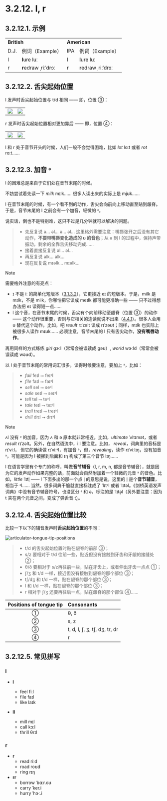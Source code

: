 # 3.2.12. <span class="pho">l</span>, <span class="pho">r</span>

## 3.2.12.1. 示例

<table>
<tbody>
<tr>
<td colspan="2"><strong>British</strong></td>
<td colspan="2"><strong>American</strong></td>
</tr>
<tr>
<td>D.J.</td>
<td>例词（Example）</td>
<td>IPA</td>
<td>例词（Example）</td>
</tr>
<tr>
<td><span class="pho">l</span><span class="speak-word-inline" data-audio-uk-male="/audios/uk_phonetics_sound_look_2023feb.mp3"></span></td>
<td><b>l</b>ure <span class="pho alt">luː</span><span class="speak-word-inline" data-audio-uk-female="/audios/lure-uk-female.mp3" data-audio-uk-male="/audios/lure-uk-male.mp3"></span></td>
<td><span class="pho">l</span><span class="speak-word-inline" data-audio-us-male="/audios/us_phonetics_sound_look_2023feb.mp3"></span></td>
<td><b>l</b>ure <span class="pho alt">luː</span><span class="speak-word-inline" data-audio-us-female="/audios/lure-us-female.mp3" data-audio-us-male="/audios/lure-us-male.mp3"></span></td>
</tr>
<tr>
<td><span class="pho">r</span><span class="speak-word-inline" data-audio-uk-male="/audios/uk_phonetics_sound_run_2023feb.mp3"></span></td>
<td><b>r</b>edraw <span class="pho alt">ˌriːˈdrɔː</span><span class="speak-word-inline" data-audio-uk-female="/audios/redraw-uk-female.mp3" data-audio-uk-male="/audios/redraw-uk-male.mp3"></span></td>
<td><span class="pho">r</span><span class="speak-word-inline" data-audio-us-male="/audios/us_phonetics_sound_run_2023feb.mp3"></span></td>
<td><b>r</b>edraw <span class="pho alt">ˌriːˈdrɔː</span><span class="speak-word-inline" data-audio-us-female="/audios/redraw-us-female.mp3" data-audio-us-male="/audios/redraw-us-male.mp3"></span></td>
</tr>
</tbody>
</table>

## 3.2.12.2. 舌尖起始位置

<span class="pho">l</span> 发声时舌尖起始位置与 <span class="pho">t/d</span> 相同 —— 即，位置 ③：

<table>
<tbody>
<tr>
<td><img src="/images/articulator-tongue-tip-positions.svg"></img></td>
<td><img src="/images/articulator-tongue-tip-td.svg"></img></td>
</tr>
</tbody>
</table>

<span class="pho">r</span> 发声时舌尖起始位置相对更加靠后 —— 即，位置 ④：

<table>
<tbody>
<tr>
<td><img src="/images/articulator-tongue-tip-positions.svg"></img></td>
<td><img src="/images/articulator-tongue-tip-r.svg"></img></td>
</tr>
</tbody>
</table>

<span class="pho">l</span> 和 <span class="pho">r</span> 处于音节开头的时候，人们一般不会觉得困难，比如 *lot* <span class="pho alt">lɑːt</span><span class="speak-word-inline" data-audio-us-male="/audios/lot-us-male.mp3" data-audio-us-female="/audios/lot-us-female.mp3"></span> 或者 *rot* <span class="pho alt">rɑːt</span><span class="speak-word-inline" data-audio-us-male="/audios/rot-us-male.mp3" data-audio-us-female="/audios/rot-us-female.mp3"></span>……

## 3.2.12.3. 加音 <span class="pho">ᵊ</span>

<span class="pho">l</span> 的困难总是来自于它们处在音节末尾的时候。

不妨尝试着先读一下 *milk* <span class="pho alt">mɪlk</span><span class="speak-word-inline" data-audio-us-male="/audios/milk-us-male.mp3" data-audio-us-female="/audios/milk-us-female.mp3"></span>…… 很多人读出来的实际上是 <span class="pho alt">mjʊk</span>……

<span class="pho">l</span> 在音节末尾的时候，有一个看不到的动作，舌尖会向前向上移动直至贴到龈脊。于是，音节末尾的 <span class="pho">l</span> 之前会有一个加音，轻微的 <span class="pho">ᵊ</span>。

说实话，倒也不是特别难，这只不过是几分钟就可以解决的问题。

> * 先反复说 <span class="pho">ə... əl... ə... əl...</span> 这里格外需要注意：嘴唇张开之后没有其它动作，**不要带嘴唇变化造成的 <span class="pho">ʊ</span> 的音色**；从 <span class="pho">ə</span> 到 <span class="pho">l</span> 的过程中，保持声带振动，剩余的全靠舌尖移动完成……
> * 接着直接反复说 <span class="pho">əl... əl...</span>
> * 再反复说 <span class="pho">əlk... əlk...</span>
> * 现在反复说 <span class="pho">mɪəlk... mɪəlk...</span> 

> [!Note]
> 需要格外注意的有亮点：
> * <span class="pho">ɪ</span> 不是 <span class="pho">iː</span> 的简单化短版本（[3.1.3.2](3.1.3-i#_3-1-3-2-短元音-ɪ)），它更接近 <span class="pho">eɪ</span> 的短版本。于是，milk 是 <span class="pho alt">mɪlk</span>，不是 <span class="pho alt">milk</span>，你哪怕把它读成 <span class="pho alt">meɪlk</span> 都可能更准确一些 —— 只不过得想办法把 <span class="pho">eɪ</span> 读得短一点<span class="speak-word-inline" data-audio-us-male="/audios/milk-us-male.mp3" data-audio-us-female="/audios/milk-us-female.mp3"></span>……
> * <span class="pho">l</span> 这个音，在音节末尾的时候，舌尖有个向前移动至龈脊（位置 ③）的动作 —— 这个动作很重要，否则与它相关的连读就说不出来（[4.4.1](4.4-linking#_4-4-1-辅音-元音-consonant-vowel)）。很多人会用 <span class="pho">ʊ</span> 替代这个动作，比如，吧 *result* <span class="pho alt">rɪˈzəlt</span> 读成 <span class="pho alt">rɪˈzəʊt</span>；同样，<span class="pho alt">mɪlk</span> 也实际上被很多人读作 <span class="pho alt">mɪʊk</span>…… 必须注意，音节末尾的 <span class="pho">l</span> 只有舌尖动作，**没有嘴唇动作**。

再用同样的方式练练 *girl* <span class="pho alt">ɡɝːl</span><span class="speak-word-inline" data-audio-us-male="/audios/girl-us-male.mp3" data-audio-us-female="/audios/girl-us-female.mp3"></span>（常常会被误读成 <span class="pho alt">gəʊ</span>）, *world* <span class="pho alt">wɝːld</span><span class="speak-word-inline" data-audio-us-male="/audios/world-us-male.mp3" data-audio-us-female="/audios/world-us-female.mp3"></span>（常常会被误读成 <span class="pho alt">wəʊd</span>）。

以 <span class="pho">l</span> 处于音节末尾的常用词汇很多，读得时候要注意，要加上 <span class="pho">ᵊ</span>，比如：

> * *fail* <span class="pho alt">feɪl</span> ⭢ <span class="pho alt">feɪᵊl</span><span class="speak-word-inline" data-audio-us-male="/audios/fail-us-male.mp3" data-audio-us-female="/audios/fail-us-female.mp3"></span>
> * *file* <span class="pho alt">faɪl</span> ⭢ <span class="pho alt">faɪᵊl</span><span class="speak-word-inline" data-audio-us-male="/audios/file-us-male.mp3" data-audio-us-female="/audios/file-us-female.mp3"></span>
> * *sell* <span class="pho alt">sel</span> ⭢ <span class="pho alt">seᵊl</span><span class="speak-word-inline" data-audio-us-male="/audios/sell-us-male.mp3" data-audio-us-female="/audios/sell-us-female.mp3"></span>
> * *sale* <span class="pho alt">seɪl</span> ⭢ <span class="pho alt">seɪᵊl</span><span class="speak-word-inline" data-audio-us-male="/audios/sale-us-male.mp3" data-audio-us-female="/audios/sale-us-female.mp3"></span>
> * *tell* <span class="pho alt">tel</span> ⭢ <span class="pho alt">teᵊl</span><span class="speak-word-inline" data-audio-us-male="/audios/tell-us-male.mp3" data-audio-us-female="/audios/tell-us-female.mp3"></span>
> * *tale* <span class="pho alt">teɪl</span> ⭢ <span class="pho alt">teɪᵊl</span><span class="speak-word-inline" data-audio-us-male="/audios/tale-us-male.mp3" data-audio-us-female="/audios/tale-us-female.mp3"></span>
> * *trail* <span class="pho alt">treɪl</span> ⭢ <span class="pho alt">treɪᵊl</span><span class="speak-word-inline" data-audio-us-male="/audios/trail-us-male.mp3" data-audio-us-female="/audios/trail-us-female.mp3"></span>
> * *drill* <span class="pho alt">drɪl</span> ⭢ <span class="pho alt">drɪᵊl</span><span class="speak-word-inline" data-audio-us-male="/audios/drill-us-male.mp3" data-audio-us-female="/audios/drill-us-female.mp3"></span>

> [!Note]
> 
> <span class="pho alt">ʌl</span> 没有 <span class="pho">ᵊ</span> 的加音，因为 <span class="pho">ʌ</span> 和 <span class="pho">ə</span> 原本就非常相近。比如，*ultimate* <span class="pho alt">ˈʌltɪmət</span><span class="speak-word-inline" data-audio-us-male="/audios/ultimate-us-male.mp3" data-audio-us-female="/audios/ultimate-us-female.mp3"></span>，或者 *result* <span class="pho alt">rɪˈzəlt</span><span class="speak-word-inline" data-audio-us-male="/audios/result-us-male.mp3" data-audio-us-female="/audios/result-us-female.mp3"></span>。另外，在自然语流中，<span class="pho alt">iːl</span> 要注意。比如， *reveal*，词典里的音标是 <span class="pho alt">rɪˈviːl</span>， 但它的确读做 <span class="pho alt">rɪˈviːᵊl</span><span class="speak-word-inline" data-audio-us-male="/audios/reveal-us-male.mp3" data-audio-us-female="/audios/reveal-us-female.mp3"></span>，有加音 <span class="pho">ᵊ</span>，但，*revealing*，读作 <span class="pho alt">rɪˈviːlɪŋ</span><span class="speak-word-inline" data-audio-us-male="/audios/revealing-us-male.mp3" data-audio-us-female="/audios/revealing-us-female.mp3"></span>，没有加音 <span class="pho">ᵊ</span>，可能是因为 <span class="pho">l</span> 被挪到后面和 <span class="pho">ɪŋ</span> 构成了第三个音节 <span class="pho alt">lɪŋ</span>……

<span class="pho">l</span> 在语言学里有个专门的称呼，叫做**音节辅音**（<span class="pho">l</span>, <span class="pho">r</span>, <span class="pho">m</span>, <span class="pho">n</span>, 都是音节辅音），就是因为它的发声动作如果完整的话，前面就会自然附加着一个轻微的元音 <span class="pho">ᵊ</span> 的音色。比如，*little* <span class="pho alt">ˈlɪtl̩</span><span class="speak-word-inline" data-audio-us-male="/audios/little-us-male.mp3" data-audio-us-female="/audios/little-us-female.mp3"></span> —— <span class="pho">l</span> 下面多出的那一个点 <span class="pho">l̩</span> 的意思是说，这里的 <span class="pho">l̩</span> 是个**音节辅音**，相当于 <span class="pho alt">ᵊl</span>…… 当然，很多词典干脆就直接标注成了 <span class="pho alt">ˈlɪtᵊl</span> 或者 <span class="pho alt">ˈlɪtəl</span>。《剑桥英语发声词典》中没有音节辅音符号，也没区分 <span class="pho">ᵊ</span> 和 <span class="pho">ə</span>，标注的是 <span class="pho alt">ˈlɪt̬əl</span>（另外要注意：因为 <span class="pho">t</span> 夹在两个元音之间，变成了弹舌音 <span class="pho">t̬</span>）。

## 3.2.12.4. 舌尖起始位置比较

比较一下以下的辅音发声时**舌尖起始位置**的不同：

![articulator-tongue-tip-positions](/images/articulator-tongue-tip-positions.svg)

> * <span class="pho">t/d</span> 的舌尖起始位置时贴在龈脊的前部 ③；
> * <span class="pho">s/z</span> 要相对于 <span class="pho">t/d</span> 往前一些，贴近但没有接触到牙齿和牙龈的接缝处 ②；
> * <span class="pho">θ/ð</span> 要相对于 <span class="pho">s/z</span>再往前一些，贴在牙齿上，或者伸出牙齿一点点 ①；
> * <span class="pho">ʃ/ʒ</span> 和 <span class="pho">t/d</span> 一样，接近但没有接触到龈脊的那个部位 ③；
> * <span class="pho">tʃ/dʒ</span> 和 <span class="pho">t/d</span> 一样，贴在龈脊的那个部位 ③；
> * <span class="pho">l</span> 和 <span class="pho">t/d</span> 一样，贴在龈脊的那个部位 ③；
> * <span class="pho">r</span> 相对于 <span class="pho">ʃ/ʒ</span> 还要再往后一点，贴在龈脊的那个部位 ④……

| Positions of tongue tip | Consonants                                                                                                                                                                                                                                                     |
| :---------------------: | :------------------------------------------------------------------------------------------------------------------------------------------------------------------------------------------------------------------------------------------------------------- |
|            ①            | <span class="pho">θ</span>, <span class="pho">ð</span>                                                                                                                                                                                                         |
|            ②            | <span class="pho">s</span>, <span class="pho">z</span>                                                                                                                                                                                                         |
|            ③            | <span class="pho">t</span>, <span class="pho">d</span>, <span class="pho">l</span>, <span class="pho">ʃ</span>, <span class="pho">ʒ</span>, <span class="pho">tʃ</span>, <span class="pho">dʒ</span>, <span class="pho">tr</span>, <span class="pho">dr</span> |
|            ④            | <span class="pho">r</span>                                                                                                                                                                                                                                     |

## 3.2.12.5. 常见拼写

### <span class="pho">l</span>

* **l**
  * feel <span class="pho alt">fiːl</span> <span class="speak-word-inline" data-audio-us-male="/audios/feel-us-male.mp3" data-audio-us-female="/audios/feel-us-female.mp3"></span>
  * file <span class="pho alt">faɪl</span> <span class="speak-word-inline" data-audio-us-male="/audios/file-us-male.mp3" data-audio-us-female="/audios/file-us-female.mp3"></span>
  * like <span class="pho alt">laɪk</span> <span class="speak-word-inline" data-audio-us-male="/audios/like-us-male.mp3" data-audio-us-female="/audios/like-us-female.mp3"></span>

* **ll**  
  * mill <span class="pho alt">mɪl</span> <span class="speak-word-inline" data-audio-us-male="/audios/mill-us-male.mp3" data-audio-us-female="/audios/mill-us-female.mp3"></span>
  * call <span class="pho alt">kɔːl</span> <span class="speak-word-inline" data-audio-us-male="/audios/call-us-male.mp3" data-audio-us-female="/audios/call-us-female.mp3"></span>
  * thrill <span class="pho alt">θrɪl</span> <span class="speak-word-inline" data-audio-us-male="/audios/thrill-us-male.mp3" data-audio-us-female="/audios/thrill-us-female.mp3"></span>

### <span class="pho">r</span>

* **r**
  * read <span class="pho alt">riːd</span> <span class="speak-word-inline" data-audio-us-male="/audios/read-us-male.mp3" data-audio-us-female="/audios/read-us-female.mp3"></span>
  * road <span class="pho alt">roʊd</span> <span class="speak-word-inline" data-audio-us-male="/audios/road-us-male.mp3" data-audio-us-female="/audios/road-us-female.mp3"></span>
  * ring <span class="pho alt">rɪŋ</span> <span class="speak-word-inline" data-audio-us-male="/audios/ring-us-male.mp3" data-audio-us-female="/audios/ring-us-female.mp3"></span>
* **rr**
  * borrow <span class="pho alt">ˈbɑːr.oʊ</span> <span class="speak-word-inline" data-audio-us-male="/audios/borrow-us-male.mp3" data-audio-us-female="/audios/borrow-us-female.mp3"></span>
  * carry <span class="pho alt">ˈker.i</span> <span class="speak-word-inline" data-audio-us-male="/audios/carry-us-male.mp3" data-audio-us-female="/audios/carry-us-female.mp3"></span>
  * hurry <span class="pho alt">ˈhɝː.i</span> <span class="speak-word-inline" data-audio-us-male="/audios/hurry-us-male.mp3" data-audio-us-female="/audios/hurry-us-female.mp3"></span>
